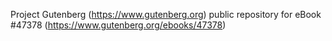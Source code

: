 Project Gutenberg (https://www.gutenberg.org) public repository for eBook #47378 (https://www.gutenberg.org/ebooks/47378)
